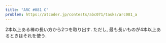 ```yaml
---
title: "ARC #081 C"
problem: https://atcoder.jp/contests/abc071/tasks/arc081_a
---
```

2本以上ある棒の長い方から2つを取り出す. ただし, 最も長いものが4本以上あるときはそれを使う.
